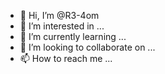 - 👋 Hi, I’m @R3-4om
- 👀 I’m interested in ...
- 🌱 I’m currently learning ...
- 💞️ I’m looking to collaborate on ...
- 📫 How to reach me ...

<!---
R3-4om/R3-4om is a ✨ special ✨ repository because its `README.md` (this file) appears on your GitHub profile.
You can click the Preview link to take a look at your changes.
--->
